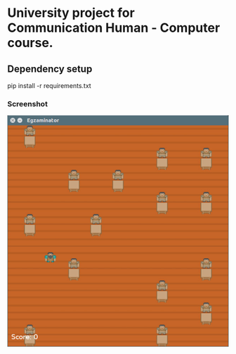 # University project for Communication Human - Computer course.

## Dependency setup
pip install -r requirements.txt

### Screenshot
![GUI](app_resources/images/readme.jpg?raw=true "Gui")